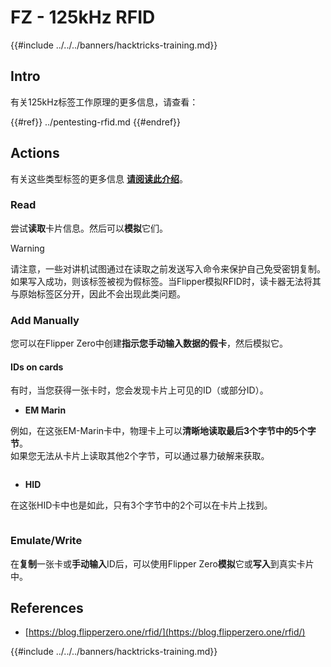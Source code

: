 # FZ - 125kHz RFID

{{#include ../../../banners/hacktricks-training.md}}

## Intro

有关125kHz标签工作原理的更多信息，请查看：

{{#ref}}
../pentesting-rfid.md
{{#endref}}

## Actions

有关这些类型标签的更多信息 [**请阅读此介绍**](../pentesting-rfid.md#low-frequency-rfid-tags-125khz)。

### Read

尝试**读取**卡片信息。然后可以**模拟**它们。

> [!WARNING]
> 请注意，一些对讲机试图通过在读取之前发送写入命令来保护自己免受密钥复制。如果写入成功，则该标签被视为假标签。当Flipper模拟RFID时，读卡器无法将其与原始标签区分开，因此不会出现此类问题。

### Add Manually

您可以在Flipper Zero中创建**指示您手动输入数据的假卡**，然后模拟它。

#### IDs on cards

有时，当您获得一张卡时，您会发现卡片上可见的ID（或部分ID）。

- **EM Marin**

例如，在这张EM-Marin卡中，物理卡上可以**清晰地读取最后3个字节中的5个字节**。\
如果您无法从卡片上读取其他2个字节，可以通过暴力破解来获取。

<figure><img src="../../../images/image (104).png" alt=""><figcaption></figcaption></figure>

- **HID**

在这张HID卡中也是如此，只有3个字节中的2个可以在卡片上找到。

<figure><img src="../../../images/image (1014).png" alt=""><figcaption></figcaption></figure>

### Emulate/Write

在**复制**一张卡或**手动输入**ID后，可以使用Flipper Zero**模拟**它或**写入**到真实卡片中。

## References

- [https://blog.flipperzero.one/rfid/](https://blog.flipperzero.one/rfid/)

{{#include ../../../banners/hacktricks-training.md}}
